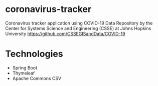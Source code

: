 # coronavirus-tracker
Coronavirus tracker application using COVID-19 Data Repository by the Center for Systems Science and Engineering (CSSE) at Johns Hopkins University 
https://github.com/CSSEGISandData/COVID-19


# Technologies
<ul>
  <li>Spring Boot</li>
  <li>Thymeleaf</li>
  <li>Apache Commons CSV</li>
</ul>
